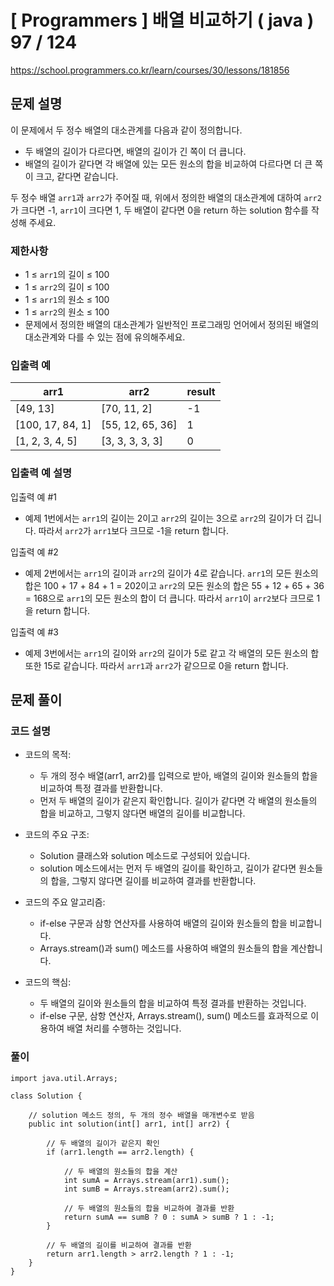 # [ Programmers ] 배열 비교하기 ( java ) 97 / 124
https://school.programmers.co.kr/learn/courses/30/lessons/181856

## 문제 설명

이 문제에서 두 정수 배열의 대소관계를 다음과 같이 정의합니다.

- 두 배열의 길이가 다르다면, 배열의 길이가 긴 쪽이 더 큽니다.
- 배열의 길이가 같다면 각 배열에 있는 모든 원소의 합을 비교하여 다르다면 더 큰 쪽이 크고, 같다면 같습니다.

두 정수 배열 `arr1`과 `arr2`가 주어질 때, 위에서 정의한 배열의 대소관계에 대하여 `arr2`가 크다면 -1, `arr1`이 크다면 1, 두 배열이 같다면 0을 return 하는 solution 함수를 작성해 주세요.


### 제한사항

- 1 ≤ `arr1`의 길이 ≤ 100
- 1 ≤ `arr2`의 길이 ≤ 100
- 1 ≤ `arr1`의 원소 ≤ 100
- 1 ≤ `arr2`의 원소 ≤ 100
- 문제에서 정의한 배열의 대소관계가 일반적인 프로그래밍 언어에서 정의된 배열의 대소관계와 다를 수 있는 점에 유의해주세요.


### 입출력 예

|arr1|arr2|result|
|---|---|---|
|[49, 13]|[70, 11, 2]|-1|
|[100, 17, 84, 1]|[55, 12, 65, 36]|1|
|[1, 2, 3, 4, 5]|[3, 3, 3, 3, 3]|0|


### 입출력 예 설명

입출력 예 #1

- 예제 1번에서는 `arr1`의 길이는 2이고 `arr2`의 길이는 3으로 `arr2`의 길이가 더 깁니다. 따라서 `arr2`가 `arr1`보다 크므로 -1을 return 합니다.

입출력 예 #2

- 예제 2번에서는 `arr1`의 길이과 `arr2`의 길이가 4로 같습니다. `arr1`의 모든 원소의 합은 100 + 17 + 84 + 1 = 202이고 `arr2`의 모든 원소의 합은 55 + 12 + 65 + 36 = 168으로 `arr1`의 모든 원소의 합이 더 큽니다. 따라서 `arr1`이 `arr2`보다 크므로 1을 return 합니다.

입출력 예 #3

- 예제 3번에서는 `arr1`의 길이와 `arr2`의 길이가 5로 같고 각 배열의 모든 원소의 합 또한 15로 같습니다. 따라서 `arr1`과 `arr2`가 같으므로 0을 return 합니다.

## 문제 풀이
### 코드 설명
- 코드의 목적:
    
    - 두 개의 정수 배열(arr1, arr2)를 입력으로 받아, 배열의 길이와 원소들의 합을 비교하여 특정 결과를 반환합니다.
    - 먼저 두 배열의 길이가 같은지 확인합니다. 길이가 같다면 각 배열의 원소들의 합을 비교하고, 그렇지 않다면 배열의 길이를 비교합니다.
- 코드의 주요 구조:
    
    - Solution 클래스와 solution 메소드로 구성되어 있습니다.
    - solution 메소드에서는 먼저 두 배열의 길이를 확인하고, 길이가 같다면 원소들의 합을, 그렇지 않다면 길이를 비교하여 결과를 반환합니다.
- 코드의 주요 알고리즘:
    
    - if-else 구문과 삼항 연산자를 사용하여 배열의 길이와 원소들의 합을 비교합니다.
    - Arrays.stream()과 sum() 메소드를 사용하여 배열의 원소들의 합을 계산합니다.
- 코드의 핵심:
    
    - 두 배열의 길이와 원소들의 합을 비교하여 특정 결과를 반환하는 것입니다.
    - if-else 구문, 삼항 연산자, Arrays.stream(), sum() 메소드를 효과적으로 이용하여 배열 처리를 수행하는 것입니다.

### 풀이
```
import java.util.Arrays;

class Solution {

    // solution 메소드 정의, 두 개의 정수 배열을 매개변수로 받음
    public int solution(int[] arr1, int[] arr2) {
        
        // 두 배열의 길이가 같은지 확인
        if (arr1.length == arr2.length) {
            
            // 두 배열의 원소들의 합을 계산
            int sumA = Arrays.stream(arr1).sum();
            int sumB = Arrays.stream(arr2).sum();
            
            // 두 배열의 원소들의 합을 비교하여 결과를 반환
            return sumA == sumB ? 0 : sumA > sumB ? 1 : -1;
        }

        // 두 배열의 길이를 비교하여 결과를 반환
        return arr1.length > arr2.length ? 1 : -1;
    }
}
```

